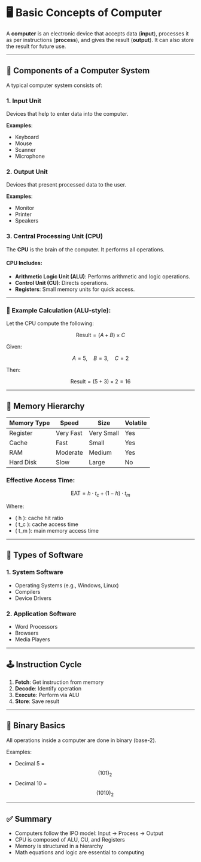 # 🖥️ Basic Concepts of Computer

A **computer** is an electronic device that accepts data (**input**), processes it as per instructions (**process**), and gives the result (**output**). It can also store the result for future use.

---

## 🔧 Components of a Computer System

A typical computer system consists of:

### 1. Input Unit
Devices that help to enter data into the computer.

**Examples**:
- Keyboard
- Mouse
- Scanner
- Microphone

### 2. Output Unit
Devices that present processed data to the user.

**Examples**:
- Monitor
- Printer
- Speakers

### 3. Central Processing Unit (CPU)
The **CPU** is the brain of the computer. It performs all operations.

#### CPU Includes:
- **Arithmetic Logic Unit (ALU)**: Performs arithmetic and logic operations.
- **Control Unit (CU)**: Directs operations.
- **Registers**: Small memory units for quick access.

---

### 🧠 Example Calculation (ALU-style):

Let the CPU compute the following:

$$
\text{Result} = (A + B) \times C
$$

Given:

$$
A = 5,\quad B = 3,\quad C = 2
$$

Then:

$$
\text{Result} = (5 + 3) \times 2 = 16
$$

---

## 🧠 Memory Hierarchy

| Memory Type | Speed     | Size    | Volatile |
|-------------|-----------|---------|----------|
| Register    | Very Fast | Very Small | Yes    |
| Cache       | Fast      | Small      | Yes    |
| RAM         | Moderate  | Medium     | Yes    |
| Hard Disk   | Slow      | Large      | No     |

### Effective Access Time:

$$
\text{EAT} = h \cdot t_c + (1 - h) \cdot t_m
$$

Where:  
- \( h \): cache hit ratio  
- \( t_c \): cache access time  
- \( t_m \): main memory access time

---

## 💽 Types of Software

### 1. System Software
- Operating Systems (e.g., Windows, Linux)
- Compilers
- Device Drivers

### 2. Application Software
- Word Processors
- Browsers
- Media Players

---

## 🕹️ Instruction Cycle

1. **Fetch**: Get instruction from memory  
2. **Decode**: Identify operation  
3. **Execute**: Perform via ALU  
4. **Store**: Save result

---

## 🧮 Binary Basics

All operations inside a computer are done in binary (base-2).

Examples:

- Decimal 5 = $$ (101)_2 $$
- Decimal 10 = $$ (1010)_2 $$

---

## ✅ Summary

- Computers follow the IPO model: Input → Process → Output
- CPU is composed of ALU, CU, and Registers
- Memory is structured in a hierarchy
- Math equations and logic are essential to computing

